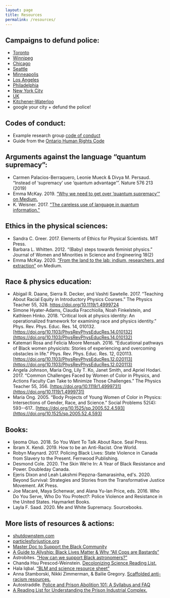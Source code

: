 ```yaml
---
layout: page
title: Resources
permalink: /resources/
---
```


## Campaigns to defund police:

- [Toronto](https://docs.google.com/document/d/1roduncOZ_y0C_oWIMIQ6yV-13fZqck0i54RZoPSwYBw/edit)
- [Winnipeg](https://docs.google.com/document/d/1mrGAuKSAq71Pz5BmfSHlgDw2GqpaP1TxXsw-6tP_QiU/edit)
- [Chicago](https://nocopacademy.com/get-involved/contact-city-council/)
- [Seattle](https://docs.google.com/forms/d/e/1FAIpQLSeLx0UBq_-FmE6YQPgG2aGSmNOI7_LCjpGiNGH4HSq2nWpGSA/viewform)
- [Minneapolis](https://secure.everyaction.com/eR7GA7oz70GL8doBq19LrA2)
- [Los Angeles](https://peoplesbudgetla.com/)
- [Philadelphia](http://phillywerise.com/defundpolice/)
- [New York City](https://www.changethenypd.org/nycbudgetjustice)
- [UK](https://docs.google.com/document/d/1TI9yb3PHxiiB1YuOYyy2fmWv_oTB0UaVdep8kq26WPE/edit?usp=drivesdk)
- [Kitchener-Waterloo](https://docs.google.com/document/d/1yv_KhXO63RJZkyYAc7M0_igZoCaSDrg_wtCNzjuM5II)
- google your city + defund the police!

## Codes of conduct:

- Example research group [code of conduct](https://docs.google.com/document/d/1lgWalu6PHxxKOprxySuIIgslXkxFUslNVvUrrP73wF8/edit?usp=sharing)
- Guide from the [Ontario Human Rights Code](http://www.ohrc.on.ca/en/policy-and-guidelines-racism-and-racial-discrimination/part-3-%E2%80%93-guidelines-implementation-monitoring-and-combating-racism-and-racial-discrimination)

## Arguments against the language “quantum supremacy”:

- Carmen Palacios-Berraquero, Leonie Mueck & Divya M. Persaud. “Instead of ‘supremacy’ use ‘quantum advantage’”. Nature 576 213 (2019)
- Emma McKay. 2019. [“Why we need to get over ‘quantum supremacy’” on Medium.](https://medium.com/@emma.m.mckay/why-we-need-to-get-over-quantum-supremacy-619ddf67ae72)
- K. Weisner. 2017. ["The careless use of language in quantum information."](https://arxiv.org/abs/1705.06768)

## Ethics in the physical sciences:

- Sandra C. Greer. 2017. Elements of Ethics for Physical Scientists. MIT Press.
- Barbara L. Whitten. 2012. “(Baby) steps towards feminist physics.” Journal of Women and Minorities in Science and Engineering 18(2)
- Emma McKay. 2020. [“From the land to the lab: indium, researchers, and extraction”](http://ium.com/@emma.m.mckay/from-the-land-to-the-lab-researchers-and-extraction-94b20b28f249) on Medium.

## Race & physics education:

- Abigail R. Daane, Sierra R. Decker, and Vashti Sawtelle. 2017. “Teaching About Racial Equity in Introductory Physics Courses.” The Physics Teacher 55, 328. [https://doi.org/10.1119/1.4999724 ](https://doi.org/10.1119/1.4999724)
- Simone Hyater-Adams, Claudia Fracchiolla, Noah Finkelstein, and Kathleen Hinko. 2018. “Critical look at physics identity: An operationalized framework for examining race and physics identity.” Phys. Rev. Phys. Educ. Res. 14, 010132. [https://doi.org/10.1103/PhysRevPhysEducRes.14.010132](https://doi.org/10.1103/PhysRevPhysEducRes.14.010132)
- Katemari Rosa and Felicia Moore Mensah. 2016. “Educational pathways of Black women physicists: Stories of experiencing and overcoming obstacles in life.” Phys. Rev. Phys. Educ. Res. 12, 020113. [https://doi.org/10.1103/PhysRevPhysEducRes.12.020113](https://doi.org/10.1103/PhysRevPhysEducRes.12.020113) 
- Angela Johnson, Maria Ong, Lily T. Ko, Janet Smith, and Apriel Hodari. 2017. “Common Challenges Faced by Women of Color in Physics, and Actions Faculty Can Take to Minimize Those Challenges.” The Physics Teacher 55, 356. [https://doi.org/10.1119/1.4999731](https://doi.org/10.1119/1.4999731) 
- Maria Ong. 2005. “Body Projects of Young Women of Color in Physics: Intersections of Gender, Race, and Science.” Social Problems 52(4): 593--617.. [https://doi.org/10.1525/sp.2005.52.4.593](https://doi.org/10.1525/sp.2005.52.4.593) 

## Books:

- Ijeoma Oluo. 2018. So You Want To Talk About Race. Seal Press.
- Ibram X. Kendi. 2019. How to be an Anti-Racist. One World.
- Robyn Maynard. 2017. Policing Black Lives: State Violence in Canada from Slavery to the Present. Fernwood Publishing.
- Desmond Cole. 2020. The Skin We’re In: A Year of Black Resistance and Power. Doubleday Canada.
- Ejeris Dixon and Leah Lakshmi Piepzna-Samarasinha, ed's. 2020. Beyond Survival: Strategies and Stories from the Transformative Justice Movement. AK Press. 
- Joe Macaré, Maya Schenwar, and Alana Yu-lan Price, eds. 2016. Who Do You Serve, Who Do You Protect?: Police Violence and Resistance in the United States. Haymarket Books.
- Layla F. Saad. 2020. Me and White Supremacy. Sourcebooks.

## More lists of resources & actions:
- [shutdownstem.com](http://shutdownstem.com)
- [particlesforjustice.org](https://www.particlesforjustice.org/)
- [Master Doc to Support the Black Community](https://docs.google.com/document/d/1-WreRnjy5zMXI1n2FUnf1e5p6lAvm-G5HF-2lVnj4RM/edit)
- [A Guide to Allyship: Black Lives Matter & Why “All Cops are Bastards”](https://docs.google.com/document/d/1CIfMQED_B444Y-K8kAqUOgq8xrSFdSrjFBRnyK6wmz4/preview?pru=AAABcpW2Hrw*FKHQEmxbEv5jyxTGfbLVEA)
- Astrobites. [“How can we support Black astronomers?”](https://astrobites.org/2020/06/03/how-can-we-support-black-astronomers/?fbclid=IwAR3gLFKHAD-y1FZ3isYZfWBsuCYNaMcFJeWme86JALdH1_TcfYUrbcLScEk)
- Chanda Hsu Prescod-Weinstein. [Decolonizing Science Reading List.](https://medium.com/@chanda/decolonising-science-reading-list-339fb773d51f)
- Hala Iqbal. [“BLM and science resource sheet”](https://docs.google.com/document/d/1147Y28AX_NddU2TsEEsKJv8s9AFXqakQ0SN6MwwXtys/edit)
- Anna Stamborski, Nikki Zimmerman, & Bailie Gregory. [Scaffolded anti-racism resources.](https://docs.google.com/document/d/1PrAq4iBNb4nVIcTsLcNlW8zjaQXBLkWayL8EaPlh0bc/preview?pru=AAABcqDB9vY*fdipQMPCrmt4web7zpLGFg)
- Autostraddle. [Police and Prison Abolition 101: A Syllabus and FAQ](https://www.autostraddle.com/police-and-prison-abolition-101-a-syllabus-and-faq/)
- [A Reading List for Understanding the Prison Industrial Complex.](https://electricliterature.com/a-reading-list-for-understanding-the-prison-industrial-complex/)
